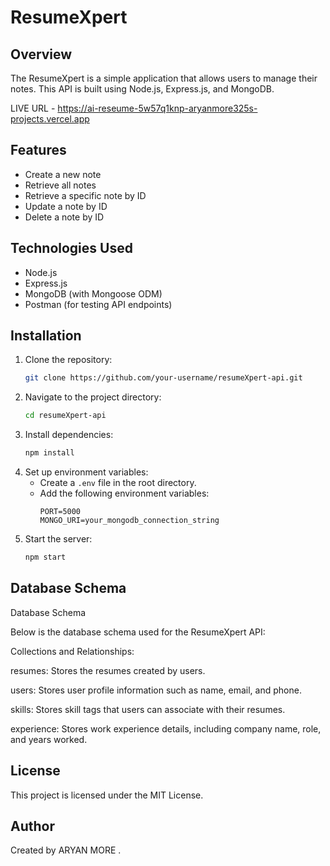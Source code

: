   # ResumeXpert 
   
## Overview
The ResumeXpert is a simple application that allows users to manage their notes. This API is built using Node.js, Express.js, and MongoDB.

LIVE URL - https://ai-reseume-5w57q1knp-aryanmore325s-projects.vercel.app

## Features
- Create a new note
- Retrieve all notes
- Retrieve a specific note by ID
- Update a note by ID
- Delete a note by ID

## Technologies Used
- Node.js
- Express.js
- MongoDB (with Mongoose ODM)
- Postman (for testing API endpoints)

## Installation

1. Clone the repository:
   ```bash
   git clone https://github.com/your-username/resumeXpert-api.git
   ```
2. Navigate to the project directory:
   ```bash
   cd resumeXpert-api
   ```
3. Install dependencies:
   ```bash
   npm install
   ```
4. Set up environment variables:
   - Create a `.env` file in the root directory.
   - Add the following environment variables:
     ```env
     PORT=5000
     MONGO_URI=your_mongodb_connection_string
     ```
5. Start the server:
   ```bash
   npm start
   ```



## Database Schema
Database Schema

Below is the database schema used for the ResumeXpert API:

Collections and Relationships:

resumes: Stores the resumes created by users.

users: Stores user profile information such as name, email, and phone.

skills: Stores skill tags that users can associate with their resumes.

experience: Stores work experience details, including company name, role, and years worked.



## License
This project is licensed under the MIT License.

## Author
Created by ARYAN MORE .

